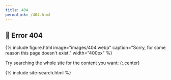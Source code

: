 ```yaml
---
title: 404
permalink: /404.html
---
```


## 🐀 Error 404


{%
  include figure.html
  image="images/404.webp"
  caption="Sorry, for some reason this page doesn't exist."
  width="400px"
%}


Try searching the whole site for the content you want:
{:.center}

{% include site-search.html %}
